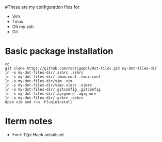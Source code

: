 #These are my configuration files for:

* Vim
* Tmux
* Oh my zsh
* Git

# Basic package installation

```
cd
git clone https://github.com/rodrigopdl/dot-files.git my-dot-files-dir
ln -s my-dot-files-dir/.zshrc .zshrc
ln -s my-dot-files-dir/.tmux.conf .tmux.conf
ln -s my-dot-files-dir/vim .vim
ln -s my-dot-files-dir/vim/.vimrc .vimrc
ln -s my-dot-files-dir/.gitconfig .gitconfig
ln -s my-dot-files-dir/.agignore .agignore
ln -s my-dot-files-dir/.ackrc .ackrc
Open vim and run :PluginInstall
```

# Iterm notes

* Font: 12pt Hack antialised
